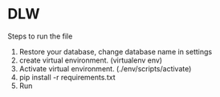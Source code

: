 # DLW
Steps to run the file

1. Restore your database, change database name in settings
2. create virtual environment. (virtualenv env)
3. Activate virtual environment. (./env/scripts/activate)
4. pip install -r requirements.txt
5. Run
